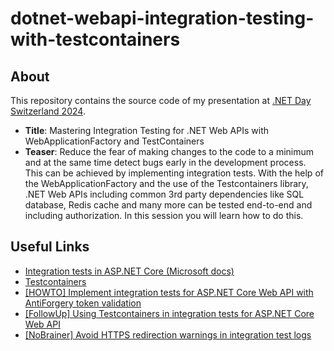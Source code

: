 # dotnet-webapi-integration-testing-with-testcontainers

## About

This repository contains the source code of my presentation at [.NET Day Switzerland 2024](https://sessionize.com/app/speaker/session/674028).

- **Title**: Mastering Integration Testing for .NET Web APIs with WebApplicationFactory and TestContainers
- **Teaser**: Reduce the fear of making changes to the code to a minimum and at the same time detect bugs early in the development process. This can be achieved by implementing integration tests. With the help of the WebApplicationFactory and the use of the Testcontainers library, .NET Web APIs including common 3rd party dependencies like SQL database, Redis cache and many more can be tested end-to-end and including authorization. In this session you will learn how to do this.

## Useful Links

- [Integration tests in ASP.NET Core (Microsoft docs)](https://learn.microsoft.com/en-us/aspnet/core/test/integration-tests?view=aspnetcore-8.0)
- [Testcontainers](https://testcontainers.com/)
- [[HOWTO] Implement integration tests for ASP.NET Core Web API with AntiForgery token validation](https://blog.rufer.be/2023/11/13/howto-implement-integration-tests-for-asp-net-core-web-api-with-antiforgery-token-validation/)
- [[FollowUp] Using Testcontainers in integration tests for ASP.NET Core Web API](https://blog.rufer.be/2023/11/29/followup-using-testcontainers-in-integration-tests-for-asp-net-core-web-api/)
- [[NoBrainer] Avoid HTTPS redirection warnings in integration test logs](https://blog.rufer.be/2023/06/21/nobrainer-avoid-https-redirection-warnings-in-integration-test-logs/)
